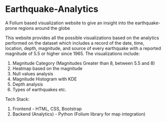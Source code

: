 # Earthquake-Analytics
A Folium based visualization website to give an insight into the earthquake-prone regions around the globe

This website provides all the possible visualizations based on the analytics performed on the dataset which includes a record of the date, time, location, depth, magnitude, and source of every earthquake with a reported magnitude of 5.5 or higher since 1965. The visualizations include:
1. Magnitude Category (Magnitudes Greater than 8, between 5.5 and 8)
2. Heatmap based on the magnitude
3. Null values analysis
4. Magnitude Histogram with KDE
5. Depth analysis
6. Types of earthquakes etc.

Tech Stack:

1. Frontend - HTML, CSS, Bootstrap
2. Backend (Analytics) - Python (Folium library for map integration)

